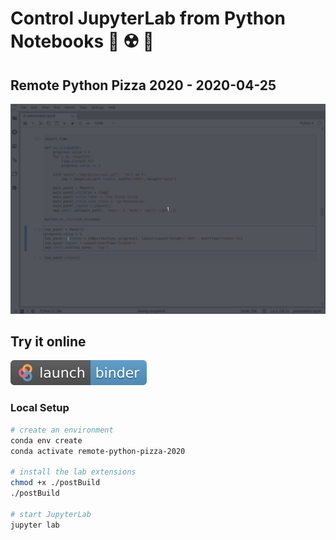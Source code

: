 # Control JupyterLab from Python Notebooks 🧪 ☢️ 🐍

## Remote Python Pizza 2020 - 2020-04-25

![screencast](./img/screencast.gif)

## Try it online

[![Binder](./img/binder-badge.svg)](https://mybinder.org/v2/gh/jtpio/remote-python-pizza-2020/master?urlpath=lab%2Ftree%2Fpresentation.ipynb)

### Local Setup

```bash
# create an environment
conda env create
conda activate remote-python-pizza-2020

# install the lab extensions
chmod +x ./postBuild
./postBuild

# start JupyterLab
jupyter lab
```